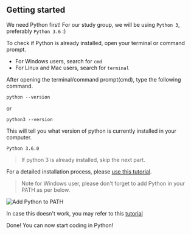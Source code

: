 ## Getting started
We need Python first! For our study group, we will be using `Python 3`, preferably `Python 3.6` :)

To check if Python is already installed, open your terminal or command prompt.
- For Windows users, search for `cmd`
- For Linux and Mac users, search for `terminal`

After opening the terminal/command prompt(cmd), type the following command.
```shell
python --version
```

or

```shell
python3 --version
```

This will tell you what version of python is currently installed in your computer.

```shell
Python 3.6.0

```
> If python 3 is already installed, skip the next part.

For a detailed installation process, please [use this tutorial](https://tutorial.djangogirls.org/en/python_installation/).

> Note for Windows user, please don't forget to add Python in your PATH as per below.

![Add Python to PATH](https://eavictor.files.wordpress.com/2016/05/add_python_3-5_to_pathinstall_now.png?w=594)

In case this doesn't work, you may refer to this [tutorial](http://www.anthonydebarros.com/2015/08/16/setting-up-python-in-windows-10/)

Done! You can now start coding in Python!
